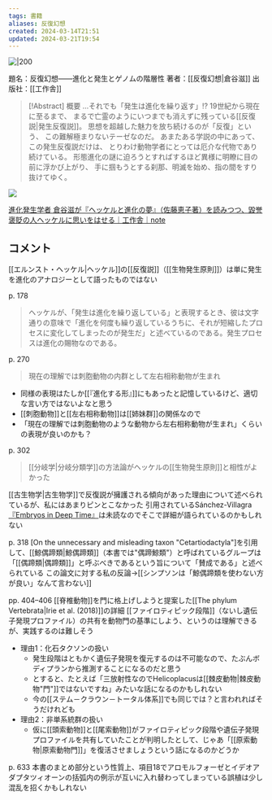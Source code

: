 ```yaml
---
tags: 書籍
aliases: 反復幻想
created: 2024-03-14T21:51
updated: 2024-03-21T19:54
---
```


![|200](https://www.kousakusha.co.jp/IMG/hanpuku.jpg)

題名：反復幻想——進化と発生とゲノムの階層性
著者：[[反復幻想|倉谷滋]]
出版社：[[工作舎]]

> [!Abstract] 概要
> …それでも「発生は進化を繰り返す」!?
> 19世紀から現在に至るまで、
> まるで亡霊のようにいつまでも消えずに残っている[[反復説|発生反復説]]。
> 思想を超越した魅力を放ち続けるのが「反復」という、
> この難解極まりないテーゼなのだ。
> あまたある学説の中にあって、この発生反復説だけは、
> とりわけ動物学者にとっては厄介な代物であり続けている。
> 形態進化の謎に迫ろうとすればするほど異様に明瞭に目の前に浮かび上がり、
> 手に掴もうとする刹那、明滅を始め、指の間をすり抜けてゆく。

![](https://youtu.be/1d_m39AzbfQ)

[進化発生学者 倉谷滋が『ヘッケルと進化の夢』（佐藤恵子著）を読みつつ、毀誉褒貶の人ヘッケルに思いをはせる｜工作舎｜note](https://note.com/kousakusha/n/n2ec9552f3012)

## コメント

[[エルンスト・ヘッケル|ヘッケル]]の[[反復説]]（[[生物発生原則]]）は単に発生を進化のアナロジーとして語ったものではない

p. 178
> ヘッケルが、「発生は進化を繰り返している」と表現するとき、彼は文字通りの意味で「進化を何度も繰り返しているうちに、それが短縮したプロセスに変化してしまったのが発生だ」と述べているのである。発生プロセスは進化の賜物なのである。
  
 
p. 270
  > 現在の理解では刺胞動物の内群として左右相称動物が生まれ
 
- 同様の表現はたしか[[『進化する形』]]にもあったと記憶しているけど、適切な言い方ではないよなと思う
- [[刺胞動物]]と[[左右相称動物]]は[[姉妹群]]の関係なので
- 「現在の理解では刺胞動物のような動物から左右相称動物が生まれ」くらいの表現が良いのかも？

p. 302
> [[分岐学|分岐分類学]]の方法論がヘッケルの[[生物発生原則]]と相性がよかった

[[古生物学|古生物学]]で反復説が擁護される傾向があった理由について述べられているが、私にはあまりピンとこなかった
引用されているSánchez-Villagra[『Embryos in Deep Time』](https://www.ucpress.edu/book/9780520271937/embryos-in-deep-time)は未読なのでそこで詳細が語られているのかもしれない

p. 318
[On the unnecessary and misleading taxon "Cetartiodactyla"]を引用して、[[鯨偶蹄類|鯨偶蹄類]]（本書では"偶蹄鯨類"）と呼ばれているグループは「[[偶蹄類|偶蹄類]]」と呼ぶべきであるという旨について「賛成である」と述べられている
この論文に対する私の反論→[[シンプソンは「鯨偶蹄類を使わない方が良い」なんて言わない]]
 
pp. 404–406
[[脊椎動物]]を門に格上げしようと提案した[[The phylum Vertebrata|Irie et al. (2018)]]の詳細
[[ファイロティピック段階]]（ないし遺伝子発現プロファイル）の共有を動物門の基準にしよう、というのは理解できるが、実践するのは難しそう
- 理由1：化石タクソンの扱い
    - 発生段階はともかく遺伝子発現を復元するのは不可能なので、たぶんボディプランから推測することになるのだと思う
    - とすると、たとえば「三放射性なのでHelicoplacusは[[棘皮動物|棘皮動物"門"]]ではないですね」みたいな話になるのかもしれない
    - 今の[[ステム－クラウン－トータル体系]]でも同じでは？と言われればそうだけれども
- 理由2：非単系統群の扱い
    - 仮に[[頭索動物]]と[[尾索動物]]がファイロティピック段階や遺伝子発現プロファイルを共有していたことが判明したとして、じゃあ「[[原索動物|原索動物門]]」を復活させましょうという話になるのかどうか

p. 633
本書のまとめ部分という性質上、項目18でアロモルフォーゼとイデオアダプタツィオーンの括弧内の例示が互いに入れ替わってしまっている誤植は少し混乱を招くかもしれない
